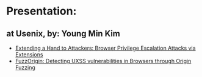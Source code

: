 # Presentation:
## at Usenix, by: Young Min Kim
- [Extending a Hand to Attackers: Browser Privilege Escalation Attacks via Extensions](https://www.usenix.org/conference/usenixsecurity23/presentation/kim-young-min)
- [FuzzOrigin: Detecting UXSS vulnerabilities in Browsers through Origin Fuzzing](https://www.usenix.org/conference/usenixsecurity22/presentation/kim)
